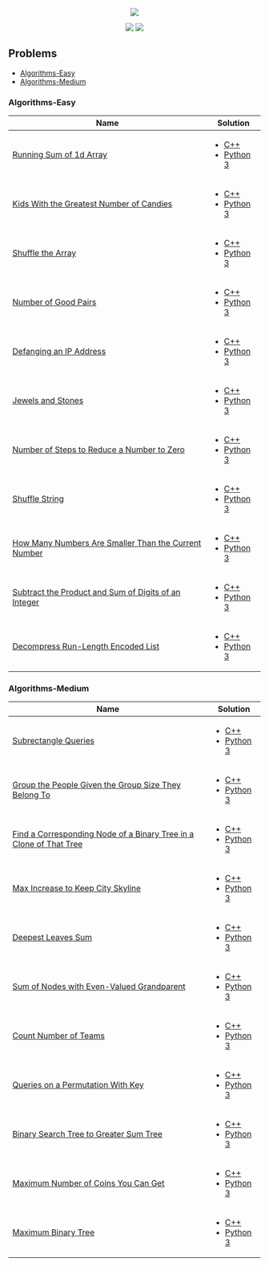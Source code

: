 <p align="center">
    <a href="https://leetcode.com/ugurcan-sonmez-95/"><img src="https://fiverr-res.cloudinary.com/images/q_auto,f_auto/gigs/114029826/original/7a4b2b2a688601c77f8a3eab917c69ff04ae7773/watch-you-do-leetcode.png"></a>
</p>

<p align="center">
    <img src="https://img.shields.io/badge/Problems%20Solved-22-brightgreen.svg">
    <img src="https://img.shields.io/badge/Language-C++,_Python_3-red.svg">
</p>

## Problems

* <a href="#algorithms-easy">Algorithms-Easy</a>
* <a href="#algorithms-medium">Algorithms-Medium</a>

### Algorithms-Easy

| Name | Solution 
| ---- | --------
| [Running Sum of 1d Array](https://leetcode.com/problems/running-sum-of-1d-array/) | <p align="center"><ul><li>[C++](./Algorithms/Running_Sum_of_1d_Array/main.cpp)</li><li>[Python 3](./Algorithms/Running_Sum_of_1d_Array/main.py)</li><ul></p>
| [Kids With the Greatest Number of Candies](https://leetcode.com/problems/kids-with-the-greatest-number-of-candies/) | <p align="center"><ul><li>[C++](./Algorithms/Kids_With_the_Greatest_Number_of_Candies/main.cpp)</li><li>[Python 3](./Algorithms/Kids_With_the_Greatest_Number_of_Candies/main.py)</li><ul></p> 
| [Shuffle the Array](https://leetcode.com/problems/shuffle-the-array/) | <p align="center"><ul><li>[C++](./Algorithms/Shuffle_the_Array/main.cpp)</li><li>[Python 3](./Algorithms/Shuffle_the_Array/main.py)</li><ul></p> 
| [Number of Good Pairs](https://leetcode.com/problems/number-of-good-pairs/) | <p align="center"><ul><li>[C++](./Algorithms/Number_of_Good_Pairs/main.cpp)</li><li>[Python 3](./Algorithms/Number_of_Good_Pairs/main.py)</li><ul></p> 
| [Defanging an IP Address](https://leetcode.com/problems/defanging-an-ip-address/) | <p align="center"><ul><li>[C++](./Algorithms/Defanging_an_IP_Address/main.cpp)</li><li>[Python 3](./Algorithms/Defanging_an_IP_Address/main.py)</li><ul></p> 
| [Jewels and Stones](https://leetcode.com/problems/jewels-and-stones/) | <p align="center"><ul><li>[C++](./Algorithms/Jewels_and_Stones/main.cpp)</li><li>[Python 3](./Algorithms/Jewels_and_Stones/main.py)</li><ul></p> 
| [Number of Steps to Reduce a Number to Zero](https://leetcode.com/problems/number-of-steps-to-reduce-a-number-to-zero/) | <p align="center"><ul><li>[C++](./Algorithms/Number_of_Steps_to_Reduce_a_Number_to_Zero/main.cpp)</li><li>[Python 3](./Algorithms/Number_of_Steps_to_Reduce_a_Number_to_Zero/main.py)</li><ul></p> 
| [Shuffle String](https://leetcode.com/problems/shuffle-string/) | <p align="center"><ul><li>[C++](./Algorithms/Shuffle_String/main.cpp)</li><li>[Python 3](./Algorithms/Shuffle_String/main.py)</li><ul></p> 
| [How Many Numbers Are Smaller Than the Current Number](https://leetcode.com/problems/how-many-numbers-are-smaller-than-the-current-number/) | <p align="center"><ul><li>[C++](./Algorithms/How_Many_Numbers_Are_Smaller_Than_the_Current_Number/main.cpp)</li><li>[Python 3](./Algorithms/How_Many_Numbers_Are_Smaller_Than_the_Current_Number/main.py)</li><ul></p>
| [Subtract the Product and Sum of Digits of an Integer](https://leetcode.com/problems/subtract-the-product-and-sum-of-digits-of-an-integer/) | <p align="center"><ul><li>[C++](./Algorithms/Subtract_the_Product_and_Sum_of_Digits_of_an_Integer/main.cpp)</li><li>[Python 3](./Algorithms/Subtract_the_Product_and_Sum_of_Digits_of_an_Integer/main.py)</li><ul></p>
| [Decompress Run-Length Encoded List](https://leetcode.com/problems/decompress-run-length-encoded-list/) | <p align="center"><ul><li>[C++](./Algorithms/Decompress_Run_Length_Encoded_List/main.cpp)</li><li>[Python 3](./Algorithms/Decompress_Run_Length_Encoded_List/main.py)</li><ul></p>

### Algorithms-Medium

| Name | Solution 
| ---- | --------
| [Subrectangle Queries](https://leetcode.com/problems/subrectangle-queries/) | <p align="center"><ul><li>[C++](./Algorithms/Subrectangle_Queries/main.cpp)</li><li>[Python 3](./Algorithms/Subrectangle_Queries/main.py)</li><ul></p>
| [Group the People Given the Group Size They Belong To](https://leetcode.com/problems/group-the-people-given-the-group-size-they-belong-to/) | <p align="center"><ul><li>[C++](./Algorithms/Group_the_People_Given_the_Group_Size_They_Belong_To/main.cpp)</li><li>[Python 3](./Algorithms/Group_the_People_Given_the_Group_Size_They_Belong_To/main.py)</li><ul></p>
| [Find a Corresponding Node of a Binary Tree in a Clone of That Tree](https://leetcode.com/problems/find-a-corresponding-node-of-a-binary-tree-in-a-clone-of-that-tree/) | <p align="center"><ul><li>[C++](./Algorithms/Find_a_Corresponding_Node_of_a_Binary_Tree_in_a_Clone_of_That_Tree/main.cpp)</li><li>[Python 3](./Algorithms/Find_a_Corresponding_Node_of_a_Binary_Tree_in_a_Clone_of_That_Tree/main.py)</li><ul></p>
| [Max Increase to Keep City Skyline](https://leetcode.com/problems/max-increase-to-keep-city-skyline/) | <p align="center"><ul><li>[C++](./Algorithms/Max_Increase_to_Keep_City_Skyline/main.cpp)</li><li>[Python 3](./Algorithms/Max_Increase_to_Keep_City_Skyline/main.py)</li><ul></p>
| [Deepest Leaves Sum](https://leetcode.com/problems/deepest-leaves-sum/) | <p align="center"><ul><li>[C++](./Algorithms/Deepest_Leaves_Sum/main.cpp)</li><li>[Python 3](./Algorithms/Deepest_Leaves_Sum/main.py)</li><ul></p>
| [Sum of Nodes with Even-Valued Grandparent](https://leetcode.com/problems/sum-of-nodes-with-even-valued-grandparent/) | <p align="center"><ul><li>[C++](./Algorithms/Sum_of_Nodes_with_Even_Valued_Grandparent/main.cpp)</li><li>[Python 3](./Algorithms/Sum_of_Nodes_with_Even_Valued_Grandparent/main.py)</li><ul></p>
| [Count Number of Teams](https://leetcode.com/problems/count-number-of-teams/) | <p align="center"><ul><li>[C++](./Algorithms/Count_Number_of_Teams/main.cpp)</li><li>[Python 3](./Algorithms/Count_Number_of_Teams/main.py)</li><ul></p>
| [Queries on a Permutation With Key](https://leetcode.com/problems/queries-on-a-permutation-with-key/) | <p align="center"><ul><li>[C++](./Algorithms/Queries_on_a_Permutation_With_Key/main.cpp)</li><li>[Python 3](./Algorithms/Queries_on_a_Permutation_With_Key/main.py)</li><ul></p>
| [Binary Search Tree to Greater Sum Tree](https://leetcode.com/problems/binary-search-tree-to-greater-sum-tree/) | <p align="center"><ul><li>[C++](./Algorithms/Binary_Search_Tree_to_Greater_Sum_Tree/main.cpp)</li><li>[Python 3](./Algorithms/Binary_Search_Tree_to_Greater_Sum_Tree/main.py)</li><ul></p>
| [Maximum Number of Coins You Can Get](https://leetcode.com/problems/maximum-number-of-coins-you-can-get/) | <p align="center"><ul><li>[C++](./Algorithms/Maximum_Number_of_Coins_You_Can_Get/main.cpp)</li><li>[Python 3](./Algorithms/Maximum_Number_of_Coins_You_Can_Get/main.py)</li><ul></p>
| [Maximum Binary Tree](https://leetcode.com/problems/maximum-binary-tree/) | <p align="center"><ul><li>[C++](./Algorithms/Maximum_Binary_Tree/main.cpp)</li><li>[Python 3](./Algorithms/Maximum_Binary_Tree/main.py)</li><ul></p>